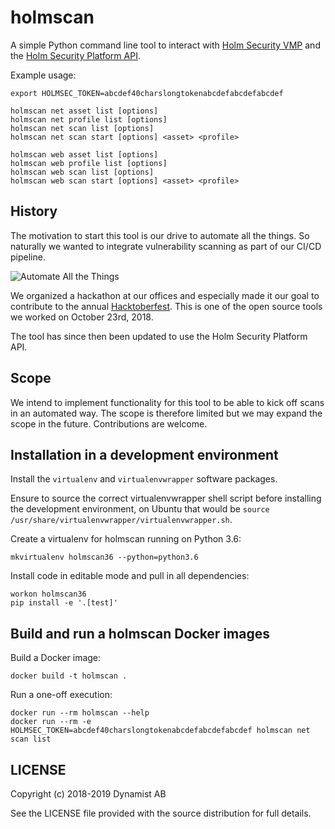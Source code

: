 # holmscan

A simple Python command line tool to interact with [Holm Security VMP](https://www.holmsecurity.com/vulnerability-assessment) and the [Holm Security Platform API](https://se-api.holmsecurity.com/docs/).

Example usage:

    export HOLMSEC_TOKEN=abcdef40charslongtokenabcdefabcdefabcdef

    holmscan net asset list [options]
    holmscan net profile list [options]
    holmscan net scan list [options]
    holmscan net scan start [options] <asset> <profile>

    holmscan web asset list [options]
    holmscan web profile list [options]
    holmscan web scan list [options]
    holmscan web scan start [options] <asset> <profile>

## History

The motivation to start this tool is our drive to automate all the things. So naturally we wanted to integrate vulnerability scanning as part of our CI/CD pipeline.

![Automate All the Things](https://i.imgur.com/dv5bY2Z.jpg)

We organized a hackathon at our offices and especially made it our goal to contribute to the annual [Hacktoberfest](https://hacktoberfest.digitalocean.com/). This is one of the open source tools we worked on October 23rd, 2018.

The tool has since then been updated to use the Holm Security Platform API.

## Scope

We intend to implement functionality for this tool to be able to kick off scans in an automated way. The scope is therefore limited but we may expand the scope in the future. Contributions are welcome.

## Installation in a development environment

Install the `virtualenv` and `virtualenvwrapper` software packages.

Ensure to source the correct virtualenvwrapper shell script before installing the development environment, on Ubuntu that would be `source /usr/share/virtualenvwrapper/virtualenvwrapper.sh`.

Create a virtualenv for holmscan running on Python 3.6:
```
mkvirtualenv holmscan36 --python=python3.6
```

Install code in editable mode and pull in all dependencies:
```
workon holmscan36
pip install -e '.[test]'
```

## Build and run a holmscan Docker images

Build a Docker image:
```
docker build -t holmscan .
```

Run a one-off execution:
```
docker run --rm holmscan --help
docker run --rm -e HOLMSEC_TOKEN=abcdef40charslongtokenabcdefabcdefabcdef holmscan net scan list
```

## LICENSE

Copyright (c) 2018-2019 Dynamist AB

See the LICENSE file provided with the source distribution for full details.
